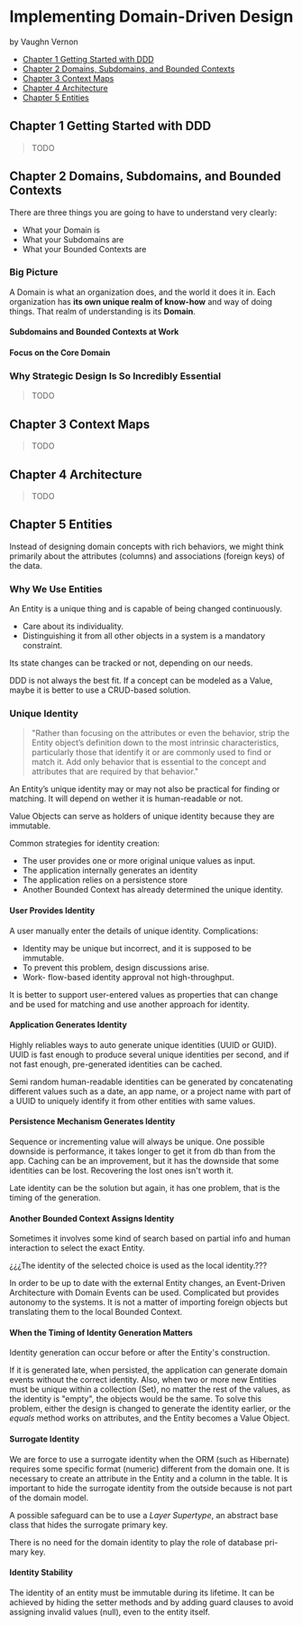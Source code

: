 # Implementing Domain-Driven Design
by Vaughn Vernon

- [Chapter 1 Getting Started with DDD](#chapter-1-getting-started-with-ddd)
- [Chapter 2 Domains, Subdomains, and Bounded Contexts](#chapter-2-domains-subdomains-and-bounded-contexts)
- [Chapter 3 Context Maps](#chapter-3-context-maps)
- [Chapter 4 Architecture](#chapter-4-architecture)
- [Chapter 5 Entities](#chapter-5-entities)


## Chapter 1 Getting Started with DDD
> TODO
## Chapter 2 Domains, Subdomains, and Bounded Contexts
There are three things you are going to have to understand very clearly:
- What your Domain is
- What your Subdomains are
- What your Bounded Contexts are

### Big Picture
A Domain is what an organization does, and the world it does it in. Each organization has **its own unique realm of know-how** and way of doing things.
That realm of understanding is its **Domain**.

#### Subdomains and Bounded Contexts at Work
#### Focus on the Core Domain

### Why Strategic Design Is So Incredibly Essential
> TODO

## Chapter 3 Context Maps
> TODO

## Chapter 4 Architecture
> TODO
## Chapter 5 Entities

Instead of designing domain concepts with rich behaviors, we might think primarily about the attributes (columns) and 
associations (foreign keys) of the data.

### Why We Use Entities
An Entity is a unique thing and is capable of being changed continuously.
- Care about its individuality.
- Distinguishing it from all other objects in a system is a mandatory constraint.

Its state changes can be tracked or not, depending on our needs.

DDD is not always the best fit. If a concept can be modeled as a Value, maybe it is better to use a CRUD-based solution. 

### Unique Identity

>"Rather than focusing on the attributes or even the behavior, strip the Entity object’s definition down to the most 
> intrinsic characteristics, particularly those that identify it or are commonly used to find or match it. Add only behavior that is essential to the concept and attributes that are required by that behavior."

An Entity’s unique identity may or may not also be practical for finding or matching. It will depend on wether it is 
human-readable or not.

Value Objects can serve as holders of unique identity because they are immutable.

Common strategies for identity creation:
- The user provides one or more original unique values as input.
- The application internally generates an identity
- The application relies on a persistence store
- Another Bounded Context has already determined the unique identity.

#### User Provides Identity

A user manually enter the details of unique identity.
Complications:
- Identity may be unique but incorrect, and it is supposed to be immutable.
- To prevent this problem, design discussions arise.
- Work- flow-based identity approval not high-throughput.

It is better to support user-entered values as properties that can change and be used for matching and use another 
approach for identity.

#### Application Generates Identity

Highly reliables ways to auto generate unique identities (UUID or GUID).
UUID is fast enough to produce several unique identities per second, and if not fast enough, pre-generated identities 
can be cached.

Semi random human-readable identities can be generated by concatenating different values such as a date, an app name, 
or a project name with part of a UUID to uniquely identify it from other entities with same values.

#### Persistence Mechanism Generates Identity

Sequence or incrementing value will always be unique.
One possible downside is performance, it takes longer to get it from db than from the app.
Caching can be an improvement, but it has the downside that some identities can be lost. Recovering the lost ones isn't 
worth it.

Late identity can be the solution but again, it has one problem, that is the timing of the generation.

#### Another Bounded Context Assigns Identity

Sometimes it involves some kind of search based on partial info and human interaction to select the exact Entity.

¿¿¿The identity of the selected choice is used as the local identity.???

In order to be up to date with the external Entity changes, an Event-Driven Architecture with Domain Events can be used.
Complicated but provides autonomy to the systems. It is not a matter of importing foreign objects but translating them 
to the local Bounded Context.

#### When the Timing of Identity Generation Matters

Identity generation can occur before or after the Entity's construction.

If it is generated late, when persisted, the application can generate domain events without the correct identity.
Also, when two or more new Entities must be unique within a collection (Set), no matter the rest of the values, as the 
identity is "empty", the objects would be the same. To solve this problem, either the design is changed to generate the 
identity earlier, or the _equals_ method works on attributes, and the Entity becomes a Value Object.

#### Surrogate Identity
We are force to use a surrogate identity when the ORM (such as Hibernate) requires some specific format (numeric) 
different from the domain one. It is necessary to create an attribute in the Entity and a column in the table.
It is important to hide the surrogate identity from the outside because is not part of the domain model.

A possible safeguard can be to use a _Layer_ _Supertype_, an abstract base class that hides the surrogate primary key.

There is no need for the domain identity to play the role of database pri- mary key.

#### Identity Stability
The identity of an entity must be immutable during its lifetime.
It can be achieved by hiding the setter methods and by adding guard clauses to avoid assigning invalid values (null),
even to the entity itself.
